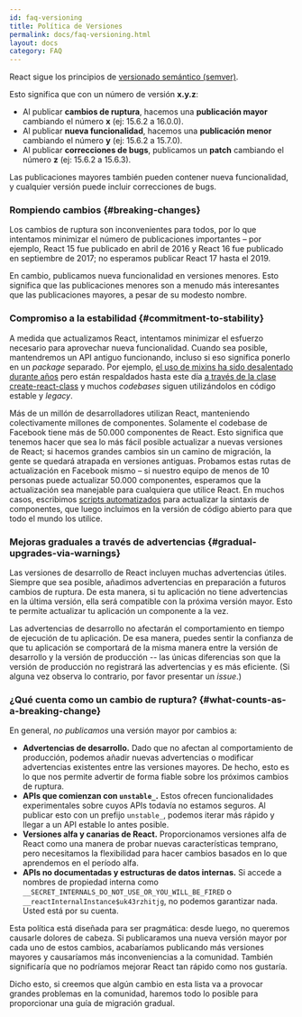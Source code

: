 ```yaml
---
id: faq-versioning
title: Política de Versiones
permalink: docs/faq-versioning.html
layout: docs
category: FAQ
---
```


React sigue los principios de [versionado semántico (semver)](https://semver.org/lang/es/).

Esto significa que con un número de versión **x.y.z**:

* Al publicar **cambios de ruptura**, hacemos una **publicación mayor** cambiando el número **x** (ej: 15.6.2 a 16.0.0).
* Al publicar **nueva funcionalidad**, hacemos una **publicación menor** cambiando el número **y** (ej: 15.6.2 a 15.7.0).
* Al publicar **correcciones de bugs**, publicamos un **patch** cambiando el número **z** (ej: 15.6.2 a 15.6.3).

Las publicaciones mayores también pueden contener nueva funcionalidad, y cualquier versión puede incluir correcciones de bugs.

### Rompiendo cambios {#breaking-changes}

Los cambios de ruptura son inconvenientes para todos, por lo que intentamos minimizar el número de publicaciones importantes – por ejemplo, React 15 fue publicado en abril de 2016 y React 16 fue publicado en septiembre de 2017; no esperamos publicar React 17 hasta el 2019.

En cambio, publicamos nueva funcionalidad en versiones menores. Esto significa que las publicaciones menores son a menudo más interesantes que las publicaciones mayores, a pesar de su modesto nombre.

### Compromiso a la estabilidad {#commitment-to-stability}

A medida que actualizamos React, intentamos minimizar el esfuerzo necesario para aprovechar nueva funcionalidad. Cuando sea posible, mantendremos un API antiguo funcionando, incluso si eso significa ponerlo en un *package* separado. Por ejemplo, [el uso de mixins ha sido desalentado durante años](/blog/2016/07/13/mixins-considered-harmful.html) pero están respaldados hasta este día [a través de la clase create-react-class](/docs/react-without-es6.html#mixins) y muchos *codebases* siguen utilizándolos en código estable y *legacy*.

Más de un millón de desarrolladores utilizan React, manteniendo colectivamente millones de componentes. Solamente el codebase de Facebook tiene más de 50.000 componentes de React. Esto significa que tenemos hacer que sea lo más fácil posible actualizar a nuevas versiones de React; si hacemos grandes cambios sin un camino de migración, la gente se quedará atrapada en versiones antiguas. Probamos estas rutas de actualización en Facebook mismo – si nuestro equipo de menos de 10 personas puede actualizar 50.000 componentes, esperamos que la actualización sea manejable para cualquiera que utilice React. En muchos casos, escribimos [scripts automatizados](https://github.com/reactjs/react-codemod) para actualizar la sintaxis de componentes, que luego incluimos en la versión de código abierto para que todo el mundo los utilice.

### Mejoras graduales a través de advertencias {#gradual-upgrades-via-warnings}

Las versiones de desarrollo de React incluyen muchas advertencias útiles. Siempre que sea posible, añadimos advertencias en preparación a futuros cambios de ruptura. De esta manera, si tu aplicación no tiene advertencias en la última versión, ella será compatible con la próxima versión mayor. Esto te permite actualizar tu aplicación un componente a la vez.

Las advertencias de desarrollo no afectarán el comportamiento en tiempo de ejecución de tu aplicación. De esa manera, puedes sentir la confianza de que tu aplicación se comportará de la misma manera entre la versión de desarrollo y la versión de producción -- las únicas diferencias son que la versión de producción no registrará las advertencias y es más eficiente. (Si alguna vez observa lo contrario, por favor presentar un *issue*.)

### ¿Qué cuenta como un cambio de ruptura? {#what-counts-as-a-breaking-change}

En general, *no publicamos* una versión mayor por cambios a:

* **Advertencias de desarrollo.** Dado que no afectan al comportamiento de producción, podemos añadir nuevas advertencias o modificar advertencias existentes entre las versiones mayores. De hecho, esto es lo que nos permite advertir de forma fiable sobre los próximos cambios de ruptura.
* **APIs que comienzan con `unstable_`.** Estos ofrecen funcionalidades experimentales sobre cuyos APIs todavía no estamos seguros. Al publicar esto con un prefijo `unstable_`, podemos iterar más rápido y llegar a un API estable lo antes posible.
* **Versiones alfa y canarias de React.**  Proporcionamos versiones alfa de React como una manera de probar nuevas características temprano, pero necesitamos la flexibilidad para hacer cambios basados en lo que aprendemos en el período alfa.
* **APIs no documentadas y estructuras de datos internas.** Si accede a nombres de propiedad interna como `__SECRET_INTERNALS_DO_NOT_USE_OR_YOU_WILL_BE_FIRED` o `__reactInternalInstance$uk43rzhitjg`, no podemos garantizar nada. Usted está por su cuenta.

Esta política está diseñada para ser pragmática: desde luego, no queremos causarle dolores de cabeza. Si publicaramos una nueva versión mayor por cada uno de estos cambios, acabaríamos publicando más versiones mayores y causaríamos más inconveniencias a la comunidad. También significaría que no podríamos mejorar React tan rápido como nos gustaría.

Dicho esto, si creemos que algún cambio en esta lista va a provocar grandes problemas en la comunidad, haremos todo lo posible para proporcionar una guía de migración gradual.

